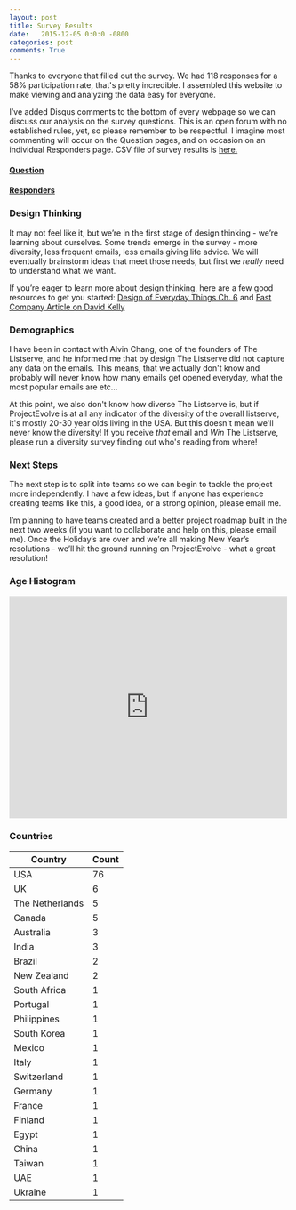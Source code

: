 ```yaml
---
layout: post
title: Survey Results
date:   2015-12-05 0:0:0 -0800
categories: post
comments: True
---
```


Thanks to everyone that filled out the survey. We had 118 responses for a 58% participation rate, that's pretty incredible. I assembled this website to make viewing and analyzing the data easy for everyone.

I’ve added Disqus comments to the bottom of every webpage so we can discuss our analysis on the survey questions. This is an open forum with no established rules, yet, so please remember to be respectful. I imagine most commenting will occur on the Question pages, and on occasion on an individual Responders page. CSV file of survey results is [here.][drafts]

[drafts]: https://github.com/project-evolve-listserve/home/blob/master/_drafts/about_you_12_55.csv

#### [Question][questions]

#### [Responders][responders]

### Design Thinking

It may not feel like it, but we’re in the first stage of design thinking - we’re learning about ourselves. Some trends emerge in the survey - more diversity, less frequent emails, less emails giving life advice. We will eventually brainstorm ideas that meet those needs, but first we *really* need to understand what we want. 

If you’re eager to learn more about design thinking, here are a few good resources to get you started: 
[Design of Everyday Things Ch. 6][doedt] and [Fast Company Article on David Kelly][fastco]


[doedt]: http://goo.gl/Y7JjSe

[fastco]: http://goo.gl/DQySnq


[responders]: /home/responders/all

[questions]: /home/questions/all

### Demographics

I have been in contact with Alvin Chang, one of the founders of The Listserve, and he informed me that by design The Listserve did not capture any data on the emails. This means, that we actually don't know and probably will never know how many emails get opened everyday, what the most popular emails are etc... 

At this point, we also don't know how diverse The Listserve is, but if ProjectEvolve is at all any indicator of the diversity of the overall listserve, it's mostly 20-30 year olds living in the USA. But this doesn't mean we'll never know the diversity! If you receive *that* email and *Win* The Listserve, please run a diversity survey finding out who's reading from where! 

### Next Steps

The next step is to split into teams so we can begin to tackle the project more independently. I have a few ideas, but if anyone has experience creating teams like this, a good idea, or a strong opinion, please email me. 

I’m planning to have teams created and a better project roadmap built in the next two weeks (if you want to collaborate and help on this, please email me). Once the Holiday’s are over and we’re all making New Year’s resolutions - we’ll hit the ground running on ProjectEvolve - what a great resolution!


### Age Histogram

<iframe width="500" height="400" frameborder="0" scrolling="no" src="https://plot.ly/~stanleychris2/61.embed"></iframe>

### Countries

<table>
  <thead>
    <tr>
      <th>Country</th>
      <th>Count</th>
    </tr>
  </thead>
  <tbody>
  	    <tr>
      <td>USA</td>
      <td>76</td>
    </tr>
    <tr>
      <td>UK</td>
      <td>6</td>
    </tr>
    <tr>
      <td>The Netherlands</td>
      <td>5</td>
    </tr>
    <tr>
      <td>Canada</td>
      <td>5</td>
    </tr>
     <tr>
      <td>Australia</td>
      <td>3</td>
    </tr>
	<tr>
      <td>India</td>
      <td>3</td>
    </tr>
     <tr>
      <td>Brazil</td>
      <td>2</td>
    </tr>
     <tr>
      <td>New Zealand</td>
      <td>2</td>
    </tr>
    <tr>
      <td>South Africa</td>
      <td>1</td>
     <tr>
      <td>Portugal</td>
      <td>1</td>
    </tr>
    <tr>
      <td>Philippines</td>
      <td>1</td>
    </tr>
     <tr>
      <td>South Korea</td>
      <td>1</td>
    </tr>    
     <tr>
      <td>Mexico</td>
      <td>1</td>
    </tr>  
     <tr>
      <td>Italy</td>
      <td>1</td>
    </tr> 
     <tr>
      <td>Switzerland</td>
      <td>1</td>
    </tr>   
     <tr>
      <td>Germany</td>
      <td>1</td>
    </tr>     
     <tr>
      <td>France</td>
      <td>1</td>
    </tr>  
     <tr>
      <td>Finland</td>
      <td>1</td>
    </tr>   
      <tr>
      <td>Egypt</td>
      <td>1</td>
    </tr>   
     <tr>
      <td>China</td>
      <td>1</td>
    </tr>  
     <tr>
      <td>Taiwan</td>
      <td>1</td>
    </tr>  
     <tr>
      <td>UAE</td>
      <td>1</td>
    </tr>    
     <tr>
      <td>Ukraine</td>
      <td>1</td>
    </tr>               
  </tbody>
</table>
